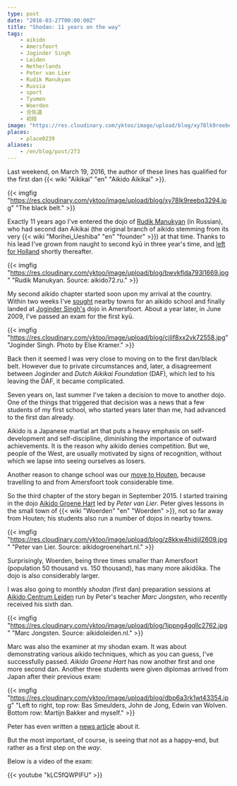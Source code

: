```yaml
---
type: post
date: "2016-03-27T00:00:00Z"
title: "Shodan: 11 years on the way"
tags:
    - aikido
    - Amersfoort
    - Joginder Singh
    - Leiden
    - Netherlands
    - Peter van Lier
    - Rudik Manukyan
    - Russia
    - sport
    - Tyumen
    - Woerden
    - 合気道
    - 初段
image: "https://res.cloudinary.com/yktoo/image/upload/blog/xy78lk9reebq3294.jpg"
places:
    - place0239
aliases:
    - /en/blog/post/273
---
```


Last weekend, on March 19, 2016, the author of these lines has qualified for the first dan {{< wiki "Aikikai" "en" "Aikido Aikikai" >}}.

<!--more-->

{{< imgfig "https://res.cloudinary.com/yktoo/image/upload/blog/xy78lk9reebq3294.jpg" "The black belt." >}}

Exactly 11 years ago I've entered the dojo of [Rudik Manukyan](http://aikido72.ru/2-uncategorised/30-rudik-manukyan) (in Russian), who had second dan Aikikai (the original branch of aikido stemming from its very {{< wiki "Morihei_Ueshiba" "en" "founder" >}}) at that time. Thanks to his lead I've grown from naught to second kyū in three year's time, and [left for Holland](0001) shortly thereafter.

{{< imgfig "https://res.cloudinary.com/yktoo/image/upload/blog/bwvkflda793l1669.jpg" "Rudik Manukyan. Source: aikido72.ru." >}}

My second aikido chapter started soon upon my arrival at the country. Within two weeks I've [sought](ru;0011) nearby towns for an aikido school and finally landed at [Joginder Singh's](http://jogindersingh.com/) dojo in Amersfoort. About a year later, in June 2009, I've passed an exam for the first kyū.

{{< imgfig "https://res.cloudinary.com/yktoo/image/upload/blog/cjlif8xx2vk72558.jpg" "Joginder Singh. Photo by Else Kramer." >}}

Back then it seemed I was very close to moving on to the first dan/black belt. However due to private circumstances and, later, a disagreement between Joginder and *Dutch Aikikai Foundation* (DAF), which led to his leaving the DAF, it became complicated.

Seven years on, last summer I've taken a decision to move to another dojo. One of the things that triggered that decision was a news that a few students of my first school, who started years later than me, had advanced to the first dan already.

Aikido is a Japanese martial art that puts a heavy emphasis on self-development and self-discipline, diminishing the importance of outward achievements. It is the reason why aikido denies competition. But we, people of the West, are usually motivated by signs of recognition, without which we lapse into seeing ourselves as losers.

Another reason to change school was our [move to Houten](0221), because travelling to and from Amersfoort took considerable time.

So the third chapter of the story began in September 2015. I started training in the dojo [Aikido Groene Hart](http://www.aikidogroenehart.nl/) led by *Peter van Lier*. Peter gives lessons in the small town of {{< wiki "Woerden" "en" "Woerden" >}}, not so far away from Houten; his students also run a number of dojos in nearby towns.

{{< imgfig "https://res.cloudinary.com/yktoo/image/upload/blog/z8kkw4hidijl2609.jpg" "Peter van Lier. Source: aikidogroenehart.nl." >}}

Surprisingly, Woerden, being three times smaller than Amersfoort (population 50 thousand vs. 150 thousand), has many more aikidōka. The dojo is also considerably larger.

I was also going to monthly *shodan* (first dan) preparation sessions at [Aikido Centrum Leiden](http://aikidoleiden.nl/) run by Peter's teacher *Marc Jongsten*, who recently received his sixth dan.

{{< imgfig "https://res.cloudinary.com/yktoo/image/upload/blog/1jppng4gqllc2762.jpg" "Marc Jongsten. Source: aikidoleiden.nl." >}}

Marc was also the examiner at my shodan exam. It was about demonstrating various aikido techniques, which as you can guess, I've successfully passed. *Aikido Groene Hart* has now another first and one more second dan. Another three students were given diplomas arrived from Japan after their previous exam:

{{< imgfig "https://res.cloudinary.com/yktoo/image/upload/blog/dbp6a3rk1wt43354.jpg" "Left to right, top row: Bas Smeulders, John de Jong, Edwin van Wolven. Bottom row: Martijn Bakker and myself." >}}

Peter has even written a [news article](http://www.aikidogroenehart.nl/dmitry-en-martijn-slagen-voor-hun-dan-graad/) about it.

But the most important, of course, is seeing that not as a happy-end, but rather as a first step on the *way*.

Below is a video of the exam:

{{< youtube "kLC5fQWPlFU" >}}
